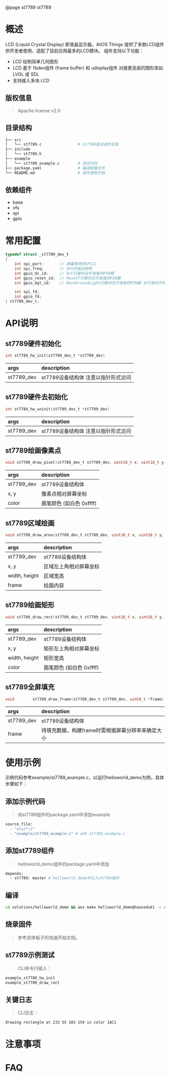 @page st7789 st7789

# 概述
LCD (Liquid Crystal Display) 即液晶显示器。AliOS Things 提供了多款LCD组件供开发者使用，适配了目前应用最多的LCD模块。
组件支持以下功能：
- LCD 绘制简单几何图形
- LCD 基于 fbdev组件 (frame buffer) 和 udisplay组件 对接更高层的图形库如 LVGL 或 SDL
- 支持接入多块 LCD

## 版权信息
> Apache license v2.0

## 目录结构
```sh
├── src
│   └── st7789.c                # st7789驱动组件实现
├── include
│   └── st7789.h
├── example
│   └── st7789_example.c        # 测试代码
├── package.yaml                # 编译配置文件
└── README.md                   # 组件使用文档
```

## 依赖组件
* base
* vfs
* spi
* gpio

# 常用配置
``` c
typedef struct _st7789_dev_t
{
    int spi_port;       // 屏幕使用的SPI口
    int spi_freq;       // SPI的驱动频率
    int gpio_dc_id;     // D/C引脚对应开发板的PIN脚
    int gpio_reset_id;  // ResetT引脚对应开发板的PIN脚
    int gpio_bgl_id;    // BackGroundLight引脚对应开发板的PIN脚 对于部分开发板 可以直接接入VCC代表背光常亮

    int spi_fd;
    int gpio_fd;
} st7789_dev_t;
```

# API说明
## st7789硬件初始化
```C
int st7789_hw_init(st7789_dev_t *st7789_dev)
```

|args                                    |description|
|:-----                                  |:----|
|st7789_dev                              |st7789设备结构体 注意以指针形式访问|

## st7789硬件去初始化
```C
int st7789_hw_uninit(st7789_dev_t *st7789_dev)
```

|args                                    |description|
|:-----                                  |:----|
|st7789_dev                              |st7789设备结构体 注意以指针形式访问|

## st7789绘画像素点
```C
void st7789_draw_pixel(st7789_dev_t st7789_dev, uint16_t x, uint16_t y, uint16_t color)
```

|args                                    |description|
|:-----                                  |:----|
|st7789_dev                              |st7789设备结构体|
|x, y                                    |像素点相对屏幕坐标|
|color                                   |画笔颜色 (如白色 0xffff)|


## st7789区域绘画
```C
void st7789_draw_area(st7789_dev_t st7789_dev, uint16_t x, uint16_t y, uint16_t width, uint16_t height, uint8_t *frame)
```

|args                                    |description|
|:-----                                  |:----|
|st7789_dev                              |st7789设备结构体|
|x, y                                    |区域左上角相对屏幕坐标|
|width, height                           |区域宽高|
|frame                                   |绘画内容|

## st7789绘画矩形
```C
void st7789_draw_rect(st7789_dev_t st7789_dev, uint16_t x, uint16_t y, uint16_t width, uint16_t height, uint16_t color)
```

|args                                    |description|
|:-----                                  |:----|
|st7789_dev                              |st7789设备结构体|
|x, y                                    |矩形左上角相对屏幕坐标|
|width, height                           |矩形宽高|
|color                                   |画笔颜色 (如白色 0xffff)|

## st7789全屏填充
```C
void        st7789_draw_frame(st7789_dev_t st7789_dev, uint8_t *frame)
```

|args                                    |description|
|:-----                                  |:----|
|st7789_dev                              |st7789设备结构体|
|frame                                   |待填充数据，构建frame时需根据屏幕分辨率来确定大小|

# 使用示例
示例代码参考example/st7789_example.c，以运行helloworld_demo为例，具体步骤如下：

## 添加示例代码
> 向st7789组件的package.yaml中添加example
```sh
source_file:
  - "src/*.c"
  - "example/st7789_example.c" # add st7789_example.c
```

## 添加st7789组件
> helloworld_demo组件的package.yaml中添加
```sh
depends:
  - st7789: master # helloworld_demo中引入st7789组件
```

## 编译
```sh
cd solutions/helloworld_demo && aos make helloworld_demo@haaseduk1 -c config && aos make
```

## 烧录固件
> 参考具体板子的快速开始文档。

## st7789示例测试
> CLI命令行输入：
```sh
example_st7789_hw_init
example_st7789_draw_ract
```

## 关键日志
> CLI日志：
```sh
drawing rectangle at 233 55 183 159 in color 1AC1
```

# 注意事项

# FAQ
